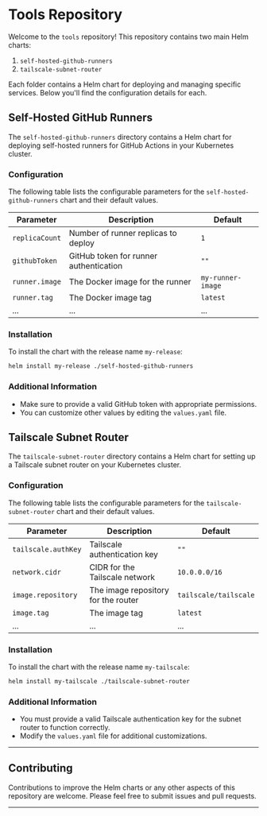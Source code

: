 
# Tools Repository

Welcome to the `tools` repository! This repository contains two main Helm charts:

1. `self-hosted-github-runners`
2. `tailscale-subnet-router`

Each folder contains a Helm chart for deploying and managing specific services. Below you'll find the configuration details for each.

## Self-Hosted GitHub Runners

The `self-hosted-github-runners` directory contains a Helm chart for deploying self-hosted runners for GitHub Actions in your Kubernetes cluster. 

### Configuration

The following table lists the configurable parameters for the `self-hosted-github-runners` chart and their default values.

| Parameter                  | Description                           | Default          |
|----------------------------|---------------------------------------|------------------|
| `replicaCount`             | Number of runner replicas to deploy   | `1`              |
| `githubToken`              | GitHub token for runner authentication | `""`             |
| `runner.image`             | The Docker image for the runner       | `my-runner-image`|
| `runner.tag`               | The Docker image tag                  | `latest`         |
| ...                        | ...                                   | ...              |

### Installation

To install the chart with the release name `my-release`:

```bash
helm install my-release ./self-hosted-github-runners
```

### Additional Information

- Make sure to provide a valid GitHub token with appropriate permissions.
- You can customize other values by editing the `values.yaml` file.

## Tailscale Subnet Router

The `tailscale-subnet-router` directory contains a Helm chart for setting up a Tailscale subnet router on your Kubernetes cluster.

### Configuration

The following table lists the configurable parameters for the `tailscale-subnet-router` chart and their default values.

| Parameter                  | Description                          | Default          |
|----------------------------|--------------------------------------|------------------|
| `tailscale.authKey`        | Tailscale authentication key         | `""`             |
| `network.cidr`             | CIDR for the Tailscale network       | `10.0.0.0/16`    |
| `image.repository`         | The image repository for the router  | `tailscale/tailscale` |
| `image.tag`                | The image tag                        | `latest`         |
| ...                        | ...                                  | ...              |

### Installation

To install the chart with the release name `my-tailscale`:

```bash
helm install my-tailscale ./tailscale-subnet-router
```

### Additional Information

- You must provide a valid Tailscale authentication key for the subnet router to function correctly.
- Modify the `values.yaml` file for additional customizations.

---

## Contributing

Contributions to improve the Helm charts or any other aspects of this repository are welcome. Please feel free to submit issues and pull requests.

---
